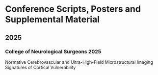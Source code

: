 # Conference Scripts, Posters and Supplemental Material

## 2025
### College of Neurological Surgeons 2025
Normative Cerebrovascular and Ultra-High-Field Microstructural Imaging Signatures of Cortical Vulnerability 
